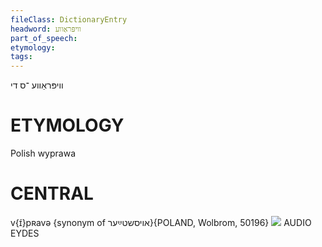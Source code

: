 ```yaml
---
fileClass: DictionaryEntry
headword: וויפּראַווע
part_of_speech: 
etymology: 
tags: 
---
```

וויפּראַווע
־ס
די

ETYMOLOGY
===========
Polish wyprawa

CENTRAL
========

v{ɪ́}pʀavə {synonym of אויסשטײַער}{POLAND, Wolbrom, 50196}
![](http://www.eydes.de/bin/a?A=50196-175.050)
AUDIO EYDES